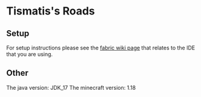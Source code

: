 # Tismatis's Roads

## Setup

For setup instructions please see the [fabric wiki page](https://fabricmc.net/wiki/tutorial:setup) that relates to the IDE that you are using.

## Other

The java version: JDK_17
The minecraft version: 1.18
